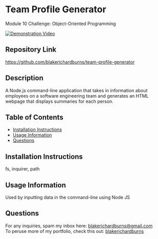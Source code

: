 # Team Profile Generator
Module 10 Challenge: Object-Oriented Programming

[![Demonstration Video](https://img.youtube.com/vi/vzfh6bx9jtk/maxresdefault.jpg)](https://youtu.be/vzfh6bx9jtk)

## Repository Link
https://github.com/blakerichardburns/team-profile-generator

## Description
A Node.js command-line application that takes in information about employees on a software engineering team and generates an HTML webpage that displays summaries for each person.

  ## Table of Contents
  * [Installation Instructions](#installation-instructions)
  * [Usage Information](#usage-information)
  * [Questions](#questions)

  ## Installation Instructions
  fs, inquirer, path

  ## Usage Information
  Used by inputting data in the command-line using Node JS  
  
  ## Questions
  For any inquiries, spam my inbox here: blakerichardburns@gmail.com <br>
  To peruse more of my portfolio, check this out: [blakerichardburns](https://github.com/blakerichardburns)
